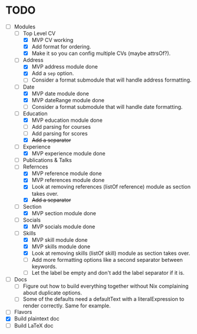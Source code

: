 # TODO

- [ ] Modules
  - [ ] Top Level CV
    - [x] MVP CV working
    - [x] Add format for ordering.
    - [x] Make it so you can config multiple CVs (maybe attrsOf?).
  - [ ] Address
    - [x] MVP address module done
    - [x] Add a `sep` option.
    - [ ] Consider a format submodule that will handle address formatting.
  - [ ] Date
    - [x] MVP date module done
    - [x] MVP dateRange module done
    - [ ] Consider a format submodule that will handle date formatting.
  - [ ] Education
    - [x] MVP education module done
    - [ ] Add parsing for courses
    - [ ] Add parsing for scores
    - [x] ~~Add a separator~~
  - [ ] Experience
    - [x] MVP experience module done
  - [ ] Publications & Talks
  - [ ] Refernces
    - [x] MVP reference module done
    - [x] MVP references module done
    - [x] Look at removing references (listOf reference) module as section takes over.
    - [x] ~~Add a separator~~
  - [ ] Section
    - [x] MVP section module done
  - [ ] Socials
    - [x] MVP socials module done
  - [ ] Skills
    - [x] MVP skill module done
    - [x] MVP skills module done
    - [x] Look at removing skills (listOf skill) module as section takes over.
    - [ ] Add more formatting options like a second separator between keywords.
    - [ ] Let the label be empty and don't add the label separator if it is.
- [ ] Docs
  - [ ] Figure out how to build everything together without Nix complaining about duplicate options.
  - [ ] Some of the defaults need a defaultText with a literalExpression to render correctly. Same for example.
- [ ] Flavors
- [x] Build plaintext doc
- [ ] Build LaTeX doc
